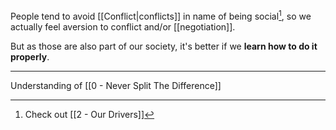 People tend to avoid [[Conflict|conflicts]] in name of being social[^1], so we actually feel aversion to conflict and/or [[negotiation]].

But as those are also part of our society, it's better if we **learn how to do it properly**.

---

Understanding of [[0 - Never Split The Difference]]

[^1]: Check out [[2 - Our Drivers]]
